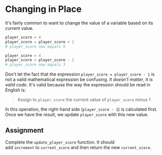 # Changing in Place

It's fairly common to want to change the value of a variable based on its current value.

```py
player_score = 4
player_score = player_score + 1
# player_score now equals 5
```

```py
player_score = 4
player_score = player_score - 1
# player_score now equals 3
```

Don't let the fact that the expression `player_score = player_score - 1` is not a valid mathematical expression be confusing. _It doesn't matter_, it _is valid code_. It's valid because the way the expression should be read in English is:

> Assign to `player_score` the current value of `player_score` minus 1

In this operation, the right-hand side (`player_score - 1`) is calculated first. Once we have the result, we update `player_score` with this new value.

## Assignment

Complete the `update_player_score` function. It should add `increment` to `current_score` and then return the new `current_score`.